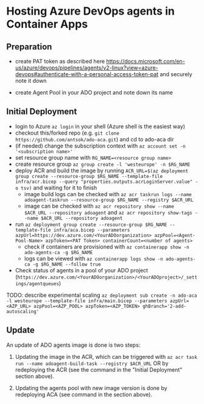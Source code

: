 # Hosting Azure DevOps agents in Container Apps

## Preparation

- create PAT token as described here https://docs.microsoft.com/en-us/azure/devops/pipelines/agents/v2-linux?view=azure-devops#authenticate-with-a-personal-access-token-pat and securely note it down

- create Agent Pool in your ADO project and note down its name

## Initial Deployment

- login to Azure `az login` in your shell (Azure shell is the easiest way)
- checkout this/forked repo (e.g. `git clone https://github.com/antsok/ado-aca.git`) and cd to ado-aca dir
- (if needed) change the subscription context with `az account set -n '<subscription name>'`
- set resource group name with `RG_NAME=<resource group name>`
- create resource group `az group create -l 'westeurope' -n $RG_NAME`
- deploy ACR and build the image by running `ACR_URL=$(az deployment group create --resource-group $RG_NAME --template-file infra/acr.bicep --query "properties.outputs.acrLoginServer.value" -o tsv)` and waiting for it to finish
  - image build logs can be checked with `az acr taskrun logs --name adoagent-taskrun --resource-group $RG_NAME --registry $ACR_URL`
  - image can be checked with `az acr repository show --name $ACR_URL --repository adoagent` and `az acr repository show-tags --name $ACR_URL --repository adoagent`
- run `az deployment group create --resource-group $RG_NAME --template-file infra/aca.bicep --parameters azpUrl=https://dev.azure.com/<YourADOorganization> azpPool=<Agent-Pool-Name> azpToken=<PAT Token> containerCount=<number of agents>`
  - check if containers are provisioned with `az containerapp show -n ado-agents-ca -g $RG_NAME`
  - logs can be viewed with `az containerapp logs show -n ado-agents-ca -g $RG_NAME --follow true`
- Check status of agents in a pool of your ADO project (`https://dev.azure.com/<YourADOorganization>/<YourADOproject>/_settings/agentqueues`)


TODO: describe experimental scaling
`az deployment sub create -n ado-aca -l westeurope --template-file infra/main.bicep --parameters azpUrl=<AZP_URL> azpPool=<AZP_POOL> azpToken=<AZP_TOKEN> ghBranch='2-add-autoscaling'`

## Update

An update of ADO agents image is done is two steps:

1. Updating the image in the ACR, which can be triggered with `az acr task run --name adoagent-build-task --registry $ACR_URL` OR by redeploying the ACR (see the command in the "Initial Deployment" section above).

2. Updating the agents pool with new image version is done by redeploying ACA (see command in the section above).
